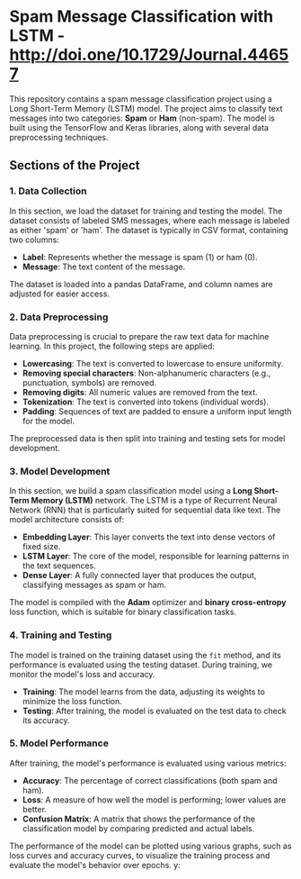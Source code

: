 # Spam Message Classification with LSTM  -    http://doi.one/10.1729/Journal.44657

This repository contains a spam message classification project using a Long Short-Term Memory (LSTM) model. The project aims to classify text messages into two categories: **Spam** or **Ham** (non-spam). The model is built using the TensorFlow and Keras libraries, along with several data preprocessing techniques.

## Sections of the Project

### 1. Data Collection
In this section, we load the dataset for training and testing the model. The dataset consists of labeled SMS messages, where each message is labeled as either 'spam' or 'ham'. The dataset is typically in CSV format, containing two columns:
- **Label**: Represents whether the message is spam (1) or ham (0).
- **Message**: The text content of the message.

The dataset is loaded into a pandas DataFrame, and column names are adjusted for easier access.

### 2. Data Preprocessing
Data preprocessing is crucial to prepare the raw text data for machine learning. In this project, the following steps are applied:
- **Lowercasing**: The text is converted to lowercase to ensure uniformity.
- **Removing special characters**: Non-alphanumeric characters (e.g., punctuation, symbols) are removed.
- **Removing digits**: All numeric values are removed from the text.
- **Tokenization**: The text is converted into tokens (individual words).
- **Padding**: Sequences of text are padded to ensure a uniform input length for the model.

The preprocessed data is then split into training and testing sets for model development.

### 3. Model Development
In this section, we build a spam classification model using a **Long Short-Term Memory (LSTM)** network. The LSTM is a type of Recurrent Neural Network (RNN) that is particularly suited for sequential data like text. The model architecture consists of:
- **Embedding Layer**: This layer converts the text into dense vectors of fixed size.
- **LSTM Layer**: The core of the model, responsible for learning patterns in the text sequences.
- **Dense Layer**: A fully connected layer that produces the output, classifying messages as spam or ham.

The model is compiled with the **Adam** optimizer and **binary cross-entropy** loss function, which is suitable for binary classification tasks.

### 4. Training and Testing
The model is trained on the training dataset using the `fit` method, and its performance is evaluated using the testing dataset. During training, we monitor the model's loss and accuracy. 

- **Training**: The model learns from the data, adjusting its weights to minimize the loss function.
- **Testing**: After training, the model is evaluated on the test data to check its accuracy.

### 5. Model Performance
After training, the model's performance is evaluated using various metrics:
- **Accuracy**: The percentage of correct classifications (both spam and ham).
- **Loss**: A measure of how well the model is performing; lower values are better.
- **Confusion Matrix**: A matrix that shows the performance of the classification model by comparing predicted and actual labels.

The performance of the model can be plotted using various graphs, such as loss curves and accuracy curves, to visualize the training process and evaluate the model's behavior over epochs.
y:
